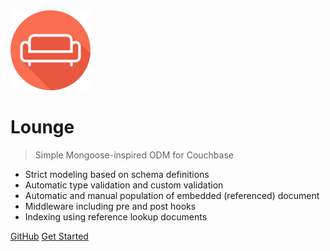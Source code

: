 <img src="sofa-icon/sofa 128.png" alt="logo" />

# <strong>Lounge</strong> <a name="lounge-logo"></a>

> Simple Mongoose-inspired ODM for Couchbase

- Strict modeling based on schema definitions
- Automatic type validation and custom validation
- Automatic and manual population of embedded (referenced) document
- Middleware including pre and post hooks
- Indexing using reference lookup documents

[GitHub](https://github.com/bojand/lounge/)
[Get Started](#lounge)
